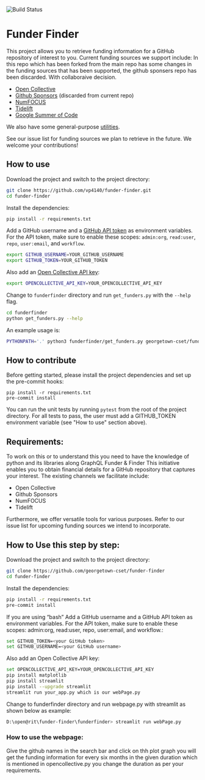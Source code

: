 ![Build Status](https://github.com/georgetown-cset/funder-finder/actions/workflows/main.yml/badge.svg)

# Funder Finder

This project allows you to retrieve funding information for a GitHub repository of interest to you. Current
funding sources we support include:
In this repo which has been forked from the main repo has some changes in the funding sources that has been supported, the github sponsers repo has been discarded.
With collaboraive decision.

- [Open Collective](funderfinder/sources/opencollective.py)
- [Github Sponsors](funderfinder/sources/github_sponsors.py) (discarded from current repo)
- [NumFOCUS](funderfinder/sources/numfocus.py)
- [Tidelift](funderfinder/sources/tidelift.py)
- [Google Summer of Code](fundefinder/sources/gsoc.py)

We also have some general-purpose [utilities](funderfinder/utils).

See our issue list for funding sources we plan to retrieve in the future. We welcome your contributions!

## How to use

Download the project and switch to the project directory:

```bash
git clone https://github.com/vp4140/funder-finder.git
cd funder-finder
```

Install the dependencies:

```bash
pip install -r requirements.txt
```

Add a GitHub username and a [GitHub API token](https://docs.github.com/en/authentication/keeping-your-account-and-data-secure/creating-a-personal-access-token) as environment variables. For the API token, make sure to enable these scopes: `admin:org`, `read:user`, `repo`, `user:email`, and `workflow`.

```bash
export GITHUB_USERNAME=YOUR_GITHUB_USERNAME
export GITHUB_TOKEN=YOUR_GITHUB_TOKEN
```

Also add an [Open Collective API key](https://blog.opencollective.com/open-collective-graphql-api-preview/):

```bash
export OPENCOLLECTIVE_API_KEY=YOUR_OPENCOLLECTIVE_API_KEY
```

Change to `funderfinder` directory and run `get_funders.py` with the `--help` flag.

```bash
cd funderfinder
python get_funders.py --help
```

An example usage is:

```bash
PYTHONPATH='.' python3 funderfinder/get_funders.py georgetown-cset/funder-finder
```

## How to contribute

Before getting started, please install the project dependencies and set up the pre-commit hooks:

```
pip install -r requirements.txt
pre-commit install
```

You can run the unit tests by running `pytest` from the root of the project directory. For all tests to pass, the user must add a GITHUB_TOKEN environment variable (see "How to use" section above).


## Requirements:
To work on this or to understand this you need to have the knowledge of python and its libraries along GraphQL
Funder & Finder
This initiative enables you to obtain financial details for a GitHub repository that captures your interest. The existing channels we facilitate include:
- Open Collective
- Github Sponsors
- NumFOCUS
- Tidelift


Furthermore, we offer versatile tools for various purposes.
Refer to our issue list for upcoming funding sources we intend to incorporate.

## How to Use this step by step:
Download the project and switch to the project directory:
```bash
git clone https://github.com/georgetown-cset/funder-finder
cd funder-finder
```

Install the dependencies:
```bash
pip install -r requirements.txt
pre-commit install
```
If you are using “bash” Add a GitHub username and a GitHub API token as environment variables. For the API token, make sure to enable these scopes: admin:org, read:user, repo, user:email, and workflow.:
```bash
set GITHUB_TOKEN=<your GitHub token>
set GITHUB_USERNAME=<your GitHub username>
```
Also add an Open Collective API key:
```bash
set OPENCOLLECTIVE_API_KEY=YOUR_OPENCOLLECTIVE_API_KEY
pip install matplotlib
pip install streamlit
pip install --upgrade streamlit
streamlit run your_app.py which is our webPage.py
```
Change to funderfinder directory and run webpage.py with streamlit as shown below as example:
```bash
D:\open@rit\funder-finder\funderfinder> streamlit run webPage.py
```

### How to use the webpage:
Give the github names in the search bar and click on thh plot graph you will get the funding information for every six months in the given duration which is mentioned in opencollective.py you change the duration as per your requirements.
